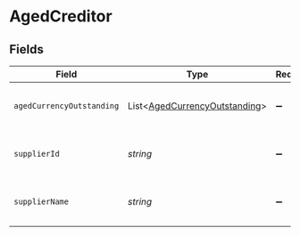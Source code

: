 # AgedCreditor


## Fields

| Field                                                                           | Type                                                                            | Required                                                                        | Description                                                                     | Example                                                                         |
| ------------------------------------------------------------------------------- | ------------------------------------------------------------------------------- | ------------------------------------------------------------------------------- | ------------------------------------------------------------------------------- | ------------------------------------------------------------------------------- |
| `agedCurrencyOutstanding`                                                       | List<[AgedCurrencyOutstanding](../../models/shared/AgedCurrencyOutstanding.md)> | :heavy_minus_sign:                                                              | Array of aged creditors by currency.                                            |                                                                                 |
| `supplierId`                                                                    | *string*                                                                        | :heavy_minus_sign:                                                              | Supplier ID of the aged creditor.                                               | f594cefb-7750-4c3a-bab2-b5322026dee9                                            |
| `supplierName`                                                                  | *string*                                                                        | :heavy_minus_sign:                                                              | Supplier name of the aged creditor.                                             | John Doe                                                                        |